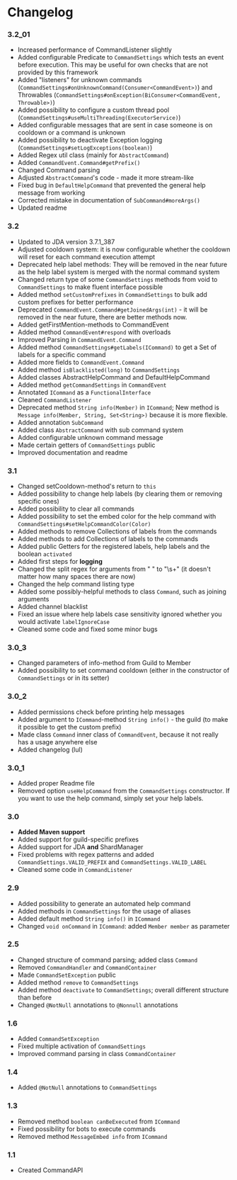 # Changelog

### 3.2_01
- Increased performance of CommandListener slightly
- Added configurable Predicate to `CommandSettings` which tests an event before execution. This may be useful for own checks that are not provided by this framework
- Added "listeners" for unknown commands (`CommandSettings#onUnknownCommand(Consumer<CommandEvent>)`) and Throwables (`CommandSettings#onException(BiConsumer<CommandEvent, Throwable>)`)
- Added possibility to configure a custom thread pool (`CommandSettings#useMultiThreading(ExecutorService)`)
- Added configurable messages that are sent in case someone is on cooldown or a command is unknown
- Added possibility to deactivate Exception logging (`CommandSettings#setLogExceptions(boolean)`)
- Added Regex util class (mainly for `AbstractCommand`)
- Added `CommandEvent.Command#getPrefix()`
- Changed Command parsing
- Adjusted `AbstractCommand`'s code - made it more stream-like
- Fixed bug in `DefaultHelpCommand` that prevented the general help message from working
- Corrected mistake in documentation of `SubCommand#moreArgs()`
- Updated readme

### 3.2
- Updated to JDA version 3.7.1_387
- Adjusted cooldown system: it is now configurable whether the cooldown will reset for each command execution attempt
- Deprecated help label methods: They will be removed in the near future as the help label system is merged with the normal command system
- Changed return type of some `CommandSettings` methods from void to `CommandSettings` to make fluent interface possible
- Added method `setCustomPrefixes` in `CommandSettings` to bulk add custom prefixes for better performance
- Deprecated `CommandEvent.Command#getJoinedArgs(int)` - it will be removed in the near future, there are better methods now.
- Added getFirstMention-methods to CommandEvent
- Added method `CommandEvent#respond` with overloads
- Improved Parsing in `CommandEvent.Command`
- Added method `CommandSettings#getLabels(ICommand)` to get a Set of labels for a specific command
- Added more fields to `CommandEvent.Command`
- Added method `isBlacklisted(long)` to `CommandSettings`
- Added classes AbstractHelpCommand and DefaultHelpCommand
- Added method `getCommandSettings` in `CommandEvent`
- Annotated `ICommand` as a `FunctionalInterface`
- Cleaned `CommandListener`
- Deprecated method `String info(Member)` in `ICommand`;
    New method is `Message info(Member, String, Set<String>)` because it is more flexible.
- Added annotation `SubCommand`
- Added class `AbstractCommand` with sub command system
- Added configurable unknown command message
- Made certain getters of `CommandSettings` public
- Improved documentation and readme

### 3.1
- Changed setCooldown-method's return to `this`
- Added possibility to change help labels (by clearing them or removing specific ones)
- Added possibility to clear all commands
- Added possibility to set the embed color for the help command with `CommandSettings#setHelpCommandColor(Color)`
- Added methods to remove Collections of labels from the commands
- Added methods to add Collections of labels to the commands
- Added public Getters for the registered labels, help labels and the boolean `activated`
- Added first steps for **logging**
- Changed the split regex for arguments from " " to "\\s+" (it doesn't matter how many spaces there are now)
- Changed the help command listing type
- Added some possibly-helpful  methods to class `Command`, such as joining arguments
- Added channel blacklist
- Fixed an issue where help labels case sensitivity ignored whether you would activate `labelIgnoreCase`
- Cleaned some code and fixed some minor bugs

### 3.0_3
- Changed parameters of info-method from Guild to Member
- Added possibility to set command cooldown (either in the constructor of `CommandSettings` or in its setter)

### 3.0_2
- Added permissions check before printing help messages
- Added argument to `ICommand`-method `String info()` - the guild (to make it possible to get the custom prefix)
- Made class `Command` inner class of `CommandEvent`, because it not really has a usage anywhere else
- Added changelog (lul)

### 3.0_1
- Added proper Readme file
- Removed option `useHelpCommand` from the `CommandSettings` constructor. If you want to use the help command, simply set your help labels.

### 3.0
- **Added Maven support**
- Added support for guild-specific prefixes
- Added support for JDA **and** ShardManager
- Fixed problems with regex patterns and added `CommandSettings.VALID_PREFIX` and `CommandSettings.VALID_LABEL`
- Cleaned some code in `CommandListener`

### 2.9
- Added possibility to generate an automated help command
- Added methods in `CommandSettings` for the usage of aliases
- Added default method `String info()` in `ICommand`
- Changed `void onCommand` in `ICommand`: added `Member member` as parameter

### 2.5
- Changed structure of command parsing; added class `Command`
- Removed `CommandHandler` and `CommandContainer`
- Made `CommandSetException` public
- Added method `remove` to `CommandSettings`
- Added method `deactivate` to `CommandSettings`; overall different structure than before
- Changed `@NotNull` annotations to `@Nonnull` annotations

### 1.6
- Added `CommandSetException`
- Fixed multiple activation of `CommandSettings`
- Improved command parsing in class `CommandContainer`

### 1.4
- Added `@NotNull` annotations to `CommandSettings`

### 1.3
- Removed method `boolean canBeExecuted` from `ICommand`
- Fixed possibility for bots to execute commands
- Removed method `MessageEmbed info` from `ICommand`

### 1.1
- Created CommandAPI